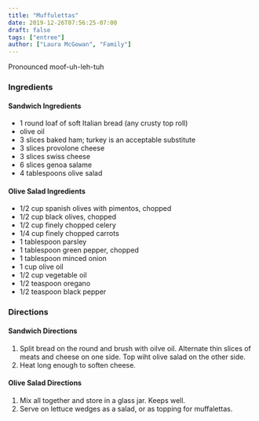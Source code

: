 ```yaml
---
title: "Muffulettas"
date: 2019-12-26T07:56:25-07:00
draft: false
tags: ["entree"]
author: ["Laura McGowan", "Family"]
---
```


Pronounced moof-uh-leh-tuh

### Ingredients

#### Sandwich Ingredients 
- 1 round loaf of soft Italian bread (any crusty top roll)
- olive oil
- 3 slices baked ham; turkey is an acceptable substitute
- 3 slices provolone cheese
- 3 slices swiss cheese
- 6 slices genoa salame 
- 4 tablespoons olive salad

#### Olive Salad Ingredients
- 1/2 cup spanish olives with pimentos, chopped
- 1/2 cup black olives, chopped
- 1/2 cup finely chopped celery
- 1/4 cup finely chopped carrots
- 1 tablespoon parsley
- 1 tablespoon green pepper, chopped
- 1 tablespoon minced onion
- 1 cup olive oil
- 1/2 cup vegetable oil
- 1/2 teaspoon oregano
- 1/2 teaspoon black pepper 

### Directions
#### Sandwich Directions
1. Split bread on the round and brush with oilve oil. Alternate thin slices of meats and cheese on one side. Top wiht olive salad on the other side. 
1. Heat long enough to soften cheese. 

#### Olive Salad Directions
1. Mix all together and store in a glass jar. Keeps well. 
1. Serve on lettuce wedges as a salad, or as topping for muffalettas.
